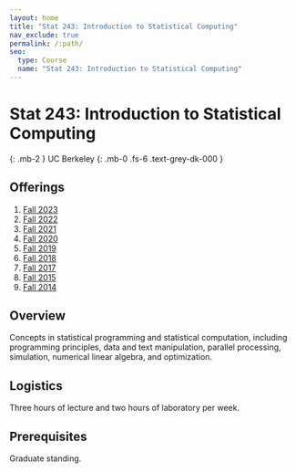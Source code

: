 ```yaml
---
layout: home
title: "Stat 243: Introduction to Statistical Computing"
nav_exclude: true
permalink: /:path/
seo:
  type: Course
  name: "Stat 243: Introduction to Statistical Computing"
---
```


# Stat 243: Introduction to Statistical Computing
{: .mb-2 }
UC Berkeley
{: .mb-0 .fs-6 .text-grey-dk-000 }



## Offerings

1. [Fall 2023](stat243-fall-2023)
1. [Fall 2022](stat243-fall-2022)
1. [Fall 2021](stat243-fall-2021)
1. [Fall 2020](stat243-fall-2020)
1. [Fall 2019](stat243-fall-2019)
1. [Fall 2018](stat243-fall-2018)
1. [Fall 2017](stat243-fall-2017)
1. [Fall 2015](stat243-fall-2015)
1. [Fall 2014](stat243-fall-2014)




## Overview

Concepts in statistical programming and statistical computation, including programming principles, data and text manipulation, parallel processing, simulation, numerical linear algebra, and optimization.

## Logistics

Three hours of lecture and two hours of laboratory per week. 

## Prerequisites

Graduate standing. 
